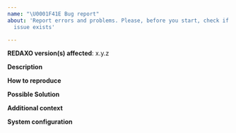 ```yaml
---
name: "\U0001F41E Bug report"
about: 'Report errors and problems. Please, before you start, check if an related
  issue exists'

---
```


**REDAXO version(s) affected**: x.y.z

**Description**  
<!-- A clear and concise description of the problem. -->

**How to reproduce**  
<!-- Code and/or config needed to reproduce the problem -->

**Possible Solution**  
<!--- Optional: only if you have suggestions on a fix/reason for the bug -->

**Additional context**  
<!-- Optional: any other context about the problem: system log messages, screenshots, etc. -->

**System configuration**
<!-- Optional: Since Version 5.7 it is possible to generate a system report, paste in here the markdown version -->
